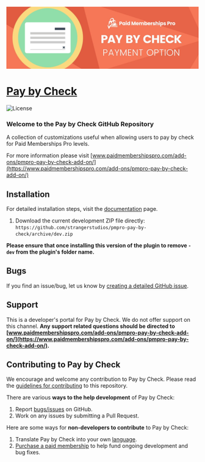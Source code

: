 ![](pmpro-pay-by-check-banner.jpg)

# [Pay by Check](https://www.paidmembershipspro.com/add-ons/pmpro-pay-by-check-add-on/) #
[comment]: # (Generate badges from shields.io, only works for .org plugins to get other stats etc. We'd have to create our own endpoints for Premium plugins)

![License](https://img.shields.io/badge/license-GPL--2.0%2B-red.svg?style=flat-square)

### Welcome to the Pay by Check GitHub Repository
A collection of customizations useful when allowing users to pay by check for Paid Memberships Pro levels.

For more information please visit [www.paidmembershipspro.com/add-ons/pmpro-pay-by-check-add-on/](https://www.paidmembershipspro.com/add-ons/pmpro-pay-by-check-add-on/)

## Installation ##
For detailed installation steps, visit the [documentation](https://www.paidmembershipspro.com/add-ons/pmpro-pay-by-check-add-on/) page.

1. Download the current development ZIP file directly: `https://github.com/strangerstudios/pmpro-pay-by-check/archive/dev.zip`

**Please ensure that once installing this version of the plugin to remove `-dev` from the plugin's folder name.**

## Bugs ##
If you find an issue/bug, let us know by [creating a detailed GitHub issue](https://github.com/strangerstudios/pmpro-pay-by-check/issues/new).

## Support ##
This is a developer's portal for Pay by Check. We do not offer support on this channel. **Any support related questions should be directed to [www.paidmembershipspro.com/add-ons/pmpro-pay-by-check-add-on/](https://www.paidmembershipspro.com/add-ons/pmpro-pay-by-check-add-on/).**

## Contributing to Pay by Check ##
We encourage and welcome any contribution to Pay by Check. Please read the [guidelines for contributing](https://github.com/strangerstudios/paid-memberships-pro/blob/dev/.github/CONTRIBUTING.md) to this repository.

There are various **ways to the help development** of Pay by Check:

1. Report [bugs/issues](https://github.com/strangerstudios/pmpro-pay-by-check/issues/new) on GitHub.
2. Work on any issues by submitting a Pull Request.

Here are some ways for **non-developers to contribute** to Pay by Check:

1. Translate Pay by Check into your own [language](https://www.paidmembershipspro.com/paid-memberships-pro-in-your-language/).
2. [Purchase a paid membership](https://paidmembershipspro.com/pricing) to help fund ongoing development and bug fixes.